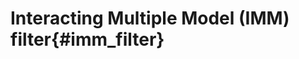 Interacting Multiple Model (IMM) filter{#imm_filter}
====================================================

